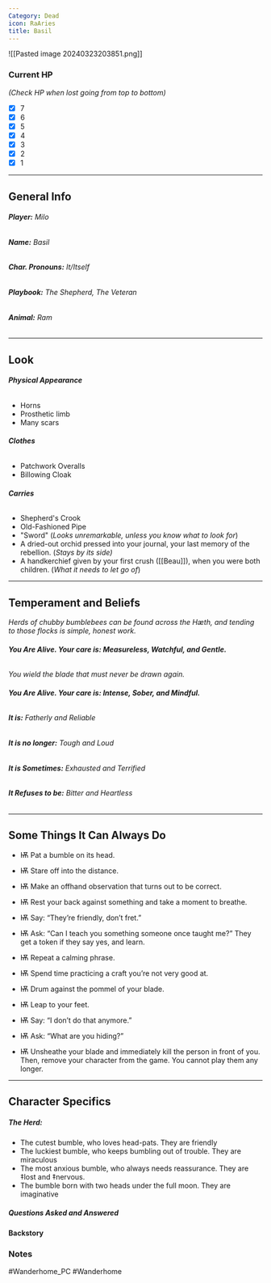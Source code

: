 ```yaml
---
Category: Dead
icon: RaAries
title: Basil
---
```

![[Pasted image 20240323203851.png]]
### Current HP
*(Check HP when lost going from top to bottom)*
- [x] 7 
- [x] 6
- [x] 5
- [x] 4
- [x] 3
- [x] 2
- [x] 1
---
## General Info
###### **Player:** *Milo*
###### **Name:** *Basil*
###### **Char. Pronouns:** *It/Itself*
###### **Playbook:** *The Shepherd, The Veteran* 
###### **Animal:** *Ram*
---
## Look
###### ***Physical Appearance***
- Horns
- Prosthetic limb
- Many scars
###### ***Clothes***
- Patchwork Overalls
- Billowing Cloak
###### ***Carries***
- Shepherd's Crook
- Old-Fashioned Pipe
- "Sword" (*Looks unremarkable, unless you know what to look for*)
- A dried-out orchid pressed into your journal, your last memory of the rebellion. (*Stays by its side)*
- A handkerchief given by your first crush ([[Beau]]), when you were both children. (*What it needs to let go of*)
---
## Temperament and Beliefs
*Herds of chubby bumblebees can be found across the Hæth, and tending to those flocks is simple, honest work.*
###### ***You Are Alive. Your care is: Measureless, Watchful, and Gentle.*** 
*You wield the blade that must never be drawn again.*
###### ***You Are Alive. Your care is: Intense, Sober, and Mindful.***

###### **It is:** *Fatherly and Reliable*
###### **It is no longer:** *Tough and Loud*
###### **It is Sometimes:** *Exhausted and Terrified*
###### **It Refuses to be:** *Bitter and Heartless*
---
## Some Things It Can Always Do
- Ѭ Pat a bumble on its head.
- Ѭ Stare off into the distance.
- Ѭ Make an offhand observation that turns out to be correct.
- Ѭ Rest your back against something and take a moment to breathe.
- Ѭ Say: “They’re friendly, don’t fret.”
- Ѭ Ask: “Can I teach you something someone once taught me?” They get a token if they say yes, and learn.

- Ѭ Repeat a calming phrase.
- Ѭ Spend time practicing a craft you’re not very good at.
- Ѭ Drum against the pommel of your blade.
- Ѭ Leap to your feet.
- Ѭ Say: “I don’t do that anymore.”
- Ѭ Ask: “What are you hiding?”
- Ѭ Unsheathe your blade and immediately kill the person in front of you. Then, remove your character from the game. You cannot play them any longer.
---
## Character Specifics
##### The Herd:
- The cutest bumble, who loves head-pats. They are friendly
- The luckiest bumble, who keeps bumbling out of trouble. They are miraculous
- The most anxious bumble, who always needs reassurance. They are ‡lost and ‡nervous.
- The bumble born with two heads under the full moon. They are imaginative
##### Questions Asked and Answered

#### Backstory

### Notes


#Wanderhome_PC #Wanderhome 